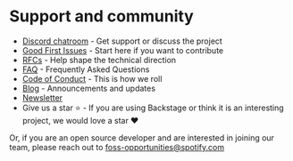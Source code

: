 # Support and community

- [Discord chatroom](https://discord.gg/MUpMjP2) - Get support or discuss the
  project
- [Good First Issues](https://github.com/spotify/backstage/contribute) - Start
  here if you want to contribute
- [RFCs](https://github.com/spotify/backstage/labels/rfc) - Help shape the
  technical direction
- [FAQ](../FAQ.md) - Frequently Asked Questions
- [Code of Conduct](../../CODE_OF_CONDUCT.md) - This is how we roll
- [Blog](https://backstage.io/blog/) - Announcements and updates
- [Newsletter](https://mailchi.mp/spotify/backstage-community)
- Give us a star ⭐️ - If you are using Backstage or think it is an interesting
  project, we would love a star ❤️

Or, if you are an open source developer and are interested in joining our team,
please reach out to
[foss-opportunities@spotify.com ](mailto:foss-opportunities@spotify.com)

